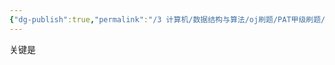 ```yaml
---
{"dg-publish":true,"permalink":"/3 计算机/数据结构与算法/oj刷题/PAT甲级刷题/1001 简单模拟/","title":"1001 简单模拟"}
---
```



关键是